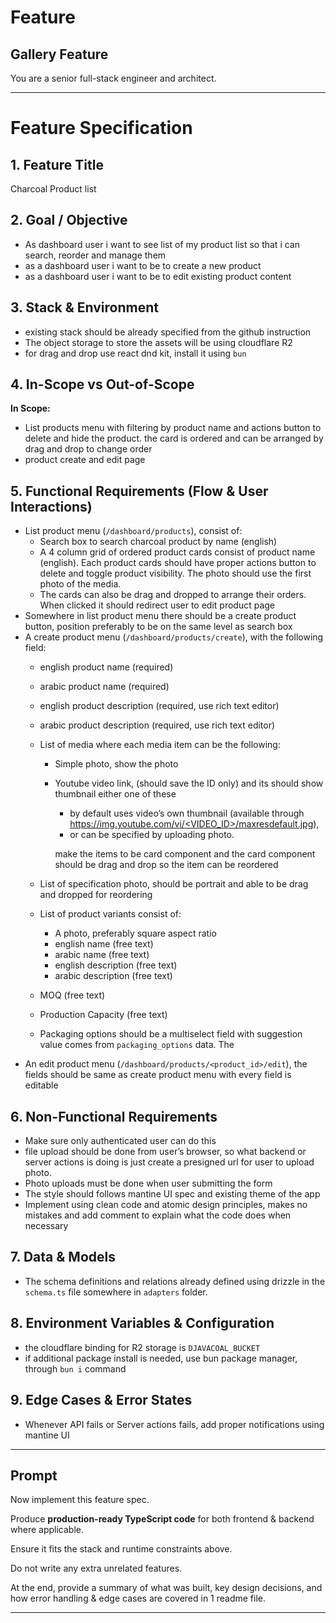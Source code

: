 # Feature

## Gallery Feature

You are a senior full-stack engineer and architect.

---

# Feature Specification

## 1. Feature Title

Charcoal Product list

## 2. Goal / Objective

- As dashboard user i want to see list of my product list so that i can search, reorder and manage them
- as a dashboard user i want to be to create a new product
- as a dashboard user i want to be to edit existing product content

## 3. Stack & Environment

- existing stack should be already specified from the github instruction
- The object storage to store the assets will be using cloudflare R2
- for drag and drop use react dnd kit, install it using `bun`

## 4. In-Scope vs Out-of-Scope

**In Scope:**

- List products menu with filtering by product name and actions button to delete and hide the product. the card is ordered and can be arranged by drag and drop to change order
- product create and edit page

## 5. Functional Requirements (Flow & User Interactions)

- List product menu (`/dashboard/products`), consist of:
    - Search box to search charcoal product by name (english)
    - A 4 column grid of ordered product cards consist of product name (english). Each product cards should have proper actions button to delete and toggle product visibility. The photo should use the first photo of the media.
    - The cards can also be drag and dropped to arrange their orders. When clicked it should redirect user to edit product page
- Somewhere in list product menu there should be a create product button, position preferably to be on the same level as search box
- A create product menu (`/dashboard/products/create`), with the following field:
    - english product name (required)
    - arabic product name (required)
    - english product description (required, use rich text editor)
    - arabic product description (required, use rich text editor)
    - List of media where each media item can be the following:
        - Simple photo, show the photo
        - Youtube video link, (should save the ID only) and its should show thumbnail either one of these
            - by default uses video’s own thumbnail (available through [https://img.youtube.com/vi/<VIDEO_ID>/maxresdefault.jpg](https://img.youtube.com/vi/VIDEO_ID/maxresdefault.jpg)),
            - or can be specified by uploading photo.
            
            make the items to be card component and the card component should be drag and drop so the item can be reordered
            
    - List of specification photo, should be portrait and able to be drag and dropped for reordering
    - List of product variants consist of:
        - A photo, preferably square aspect ratio
        - english name (free text)
        - arabic name (free text)
        - english description (free text)
        - arabic description (free text)
    - MOQ (free text)
    - Production Capacity (free text)
    - Packaging options should be a multiselect field with suggestion value comes from `packaging_options` data. The
- An edit product menu (`/dashboard/products/<product_id>/edit`), the fields should be same as create product menu with every field is editable

## 6. Non-Functional Requirements

- Make sure only authenticated user can do this
- file upload should be done from user’s browser, so what backend or server actions is doing is just create a presigned url for user to upload photo.
- Photo uploads must be done when user submitting the form
- The style should follows mantine UI spec and existing theme of the app
- Implement using clean code and atomic design principles, makes no mistakes and add comment to explain what the code does when necessary

## 7. Data & Models

- The schema definitions and relations already defined using drizzle in the `schema.ts` file somewhere in `adapters` folder.

## 8. Environment Variables & Configuration

- the cloudflare binding for R2 storage is `DJAVACOAL_BUCKET`
- if additional package install is needed, use bun package manager, through `bun i` command

## 9. Edge Cases & Error States

- Whenever API fails or Server actions fails, add proper notifications using mantine UI

---

## Prompt

Now implement this feature spec.

Produce **production-ready TypeScript code** for both frontend & backend where applicable.

Ensure it fits the stack and runtime constraints above.

Do not write any extra unrelated features.

At the end, provide a summary of what was built, key design decisions, and how error handling & edge cases are covered in 1 readme file.

---